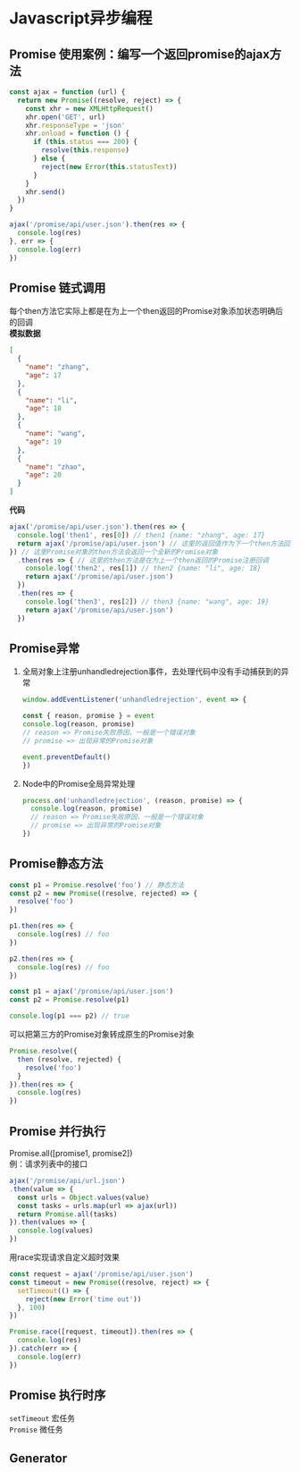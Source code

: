 # Javascript异步编程

## Promise 使用案例：编写一个返回promise的ajax方法
```js
const ajax = function (url) {
  return new Promise((resolve, reject) => {
    const xhr = new XMLHttpRequest()
    xhr.open('GET', url)
    xhr.responseType = 'json'
    xhr.onload = function () {
      if (this.status === 200) {
        resolve(this.response)
      } else {
        reject(new Error(this.statusText))
      }
    }
    xhr.send()
  })
}

ajax('/promise/api/user.json').then(res => {
  console.log(res)
}, err => {
  console.log(err)
})
```

## Promise 链式调用
每个then方法它实际上都是在为上一个then返回的Promise对象添加状态明确后的回调  
**模拟数据**
```json
[
  {
    "name": "zhang",
    "age": 17
  },
  {
    "name": "li",
    "age": 18
  },
  {
    "name": "wang",
    "age": 19
  },
  {
    "name": "zhao",
    "age": 20
  }
]
```
**代码**
```js
ajax('/promise/api/user.json').then(res => {
  console.log('then1', res[0]) // then1 {name: "zhang", age: 17}
  return ajax('/promise/api/user.json') // 这里的返回值作为下一个then方法回调的参数，如果返回的是Promise，那后面then方法的回调会等待它的结束
}) // 这里Promise对象的then方法会返回一个全新的Promise对象
  .then(res => { // 这里的then方法是在为上一个then返回的Promise注册回调
    console.log('then2', res[1]) // then2 {name: "li", age: 18}
    return ajax('/promise/api/user.json')
  })
  .then(res => {
    console.log('then3', res[2]) // then3 {name: "wang", age: 19}
    return ajax('/promise/api/user.json')
  })
```

## Promise异常
1. 全局对象上注册unhandledrejection事件，去处理代码中没有手动捕获到的异常
    ```js
    window.addEventListener('unhandledrejection', event => {
    
    const { reason, promise } = event
    console.log(reason, promise)
    // reason => Promise失败原因，一般是一个错误对象
    // promise => 出现异常的Promise对象
    
    event.preventDefault()
    })
    ```
2. Node中的Promise全局异常处理
    ```js
    process.on('unhandledrejection', (reason, promise) => {
      console.log(reason, promise)
      // reason => Promise失败原因，一般是一个错误对象
      // promise => 出现异常的Promise对象
    })
    ```

## Promise静态方法
```js
const p1 = Promise.resolve('foo') // 静态方法
const p2 = new Promise((resolve, rejected) => { 
  resolve('foo')
})

p1.then(res => {
  console.log(res) // foo
})

p2.then(res => {
  console.log(res) // foo
})
```
```js
const p1 = ajax('/promise/api/user.json')
const p2 = Promise.resolve(p1)

console.log(p1 === p2) // true
```

可以把第三方的Promise对象转成原生的Promise对象
```js
Promise.resolve({
  then (resolve, rejected) {
    resolve('foo')
  }
}).then(res => {
  console.log(res)
})
```

## Promise 并行执行
Promise.all([promise1, promise2])  
例：请求列表中的接口
```js
ajax('/promise/api/url.json')
.then(value => {
  const urls = Object.values(value)
  const tasks = urls.map(url => ajax(url))
  return Promise.all(tasks)
}).then(values => {
  console.log(values)
})
```

用race实现请求自定义超时效果
```js
const request = ajax('/promise/api/user.json')
const timeout = new Promise((resolve, reject) => {
  setTimeout(() => {
    reject(new Error('time out'))
  }, 100)
})

Promise.race([request, timeout]).then(res => {
  console.log(res)
}).catch(err => {
  console.log(err)
})
```

## Promise 执行时序
`setTimeout` 宏任务  
`Promise` 微任务

## Generator
